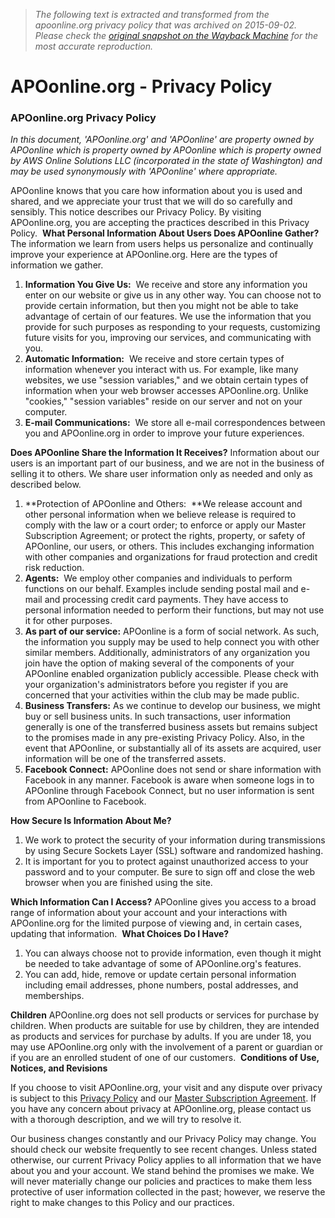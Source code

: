 > *The following text is extracted and transformed from the apoonline.org privacy policy that was archived on 2015-09-02. Please check the [original snapshot on the Wayback Machine](https://web.archive.org/web/20150902200715id_/http%3A//www.apoonline.org/privacy.php) for the most accurate reproduction.*

# APOonline.org - Privacy Policy

### APOonline.org Privacy Policy

_In this document, 'APOonline.org' and 'APOonline' are property owned by APOonline which is property owned by APOonline which is property owned by AWS Online Solutions LLC (incorporated in the state of Washington) and may be used synonymously with 'APOonline' where appropriate._

  
APOonline knows that you care how information about you is used and shared, and we appreciate your trust that we will do so carefully and sensibly. This notice describes our Privacy Policy. By visiting APOonline.org, you are accepting the practices described in this Privacy Policy.  **What Personal Information About Users Does APOonline Gather?** The information we learn from users helps us personalize and continually improve your experience at APOonline.org. Here are the types of information we gather.

  1. **Information You Give Us:**  We receive and store any information you enter on our website or give us in any other way. You can choose not to provide certain information, but then you might not be able to take advantage of certain of our features. We use the information that you provide for such purposes as responding to your requests, customizing future visits for you, improving our services, and communicating with you.
  2. **Automatic Information:**  We receive and store certain types of information whenever you interact with us. For example, like many websites, we use "session variables," and we obtain certain types of information when your web browser accesses APOonline.org. Unlike "cookies," "session variables" reside on our server and not on your computer.
  3. **E-mail Communications:**  We store all e-mail correspondences between you and APOonline.org in order to improve your future experiences.



**Does APOonline Share the Information It Receives?** Information about our users is an important part of our business, and we are not in the business of selling it to others. We share user information only as needed and only as described below.

  1. **Protection of APOonline and Others:  **We release account and other personal information when we believe release is required to comply with the law or a court order; to enforce or apply our Master Subscription Agreement; or protect the rights, property, or safety of APOonline, our users, or others. This includes exchanging information with other companies and organizations for fraud protection and credit risk reduction.
  2. **Agents:**  We employ other companies and individuals to perform functions on our behalf. Examples include sending postal mail and e-mail and processing credit card payments. They have access to personal information needed to perform their functions, but may not use it for other purposes.
  3. **As part of our service:** APOonline is a form of social network. As such, the information you supply may be used to help connect you with other similar members. Additionally, administrators of any organization you join have the option of making several of the components of your APOonline enabled organization publicly accessible. Please check with your organization's administrators before you register if you are concerned that your activities within the club may be made public.
  4. **Business Transfers:** As we continue to develop our business, we might buy or sell business units. In such transactions, user information generally is one of the transferred business assets but remains subject to the promises made in any pre-existing Privacy Policy. Also, in the event that APOonline, or substantially all of its assets are acquired, user information will be one of the transferred assets.
  5. **Facebook Connect:** APOonline does not send or share information with Facebook in any manner. Facebook is aware when someone logs in to APOonline through Facebook Connect, but no user information is sent from APOonline to Facebook.



**How Secure Is Information About Me?**

  1. We work to protect the security of your information during transmissions by using Secure Sockets Layer (SSL) software and randomized hashing.
  2. It is important for you to protect against unauthorized access to your password and to your computer. Be sure to sign off and close the web browser when you are finished using the site.



**Which Information Can I Access?** APOonline gives you access to a broad range of information about your account and your interactions with APOonline.org for the limited purpose of viewing and, in certain cases, updating that information.  **What Choices Do I Have?**

  1. You can always choose not to provide information, even though it might be needed to take advantage of some of APOonline.org's features.
  2. You can add, hide, remove or update certain personal information including email addresses, phone numbers, postal addresses, and memberships.



**Children** APOonline.org does not sell products or services for purchase by children. When products are suitable for use by children, they are intended as products and services for purchase by adults. If you are under 18, you may use APOonline.org only with the involvement of a parent or guardian or if you are an enrolled student of one of our customers.  **Conditions of Use, Notices, and Revisions**

If you choose to visit APOonline.org, your visit and any dispute over privacy is subject to this [Privacy Policy](https://web.archive.org/web/20150902200715id_/http%3A//www.apoonline.org/privacy.php) and our [Master Subscription Agreement](https://web.archive.org/web/20150902200715id_/http%3A//www.apoonline.org/agreement.php). If you have any concern about privacy at APOonline.org, please contact us with a thorough description, and we will try to resolve it. 

Our business changes constantly and our Privacy Policy may change. You should check our website frequently to see recent changes. Unless stated otherwise, our current Privacy Policy applies to all information that we have about you and your account. We stand behind the promises we make. We will never materially change our policies and practices to make them less protective of user information collected in the past; however, we reserve the right to make changes to this Policy and our practices.
